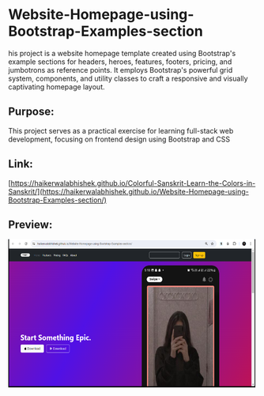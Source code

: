 # Website-Homepage-using-Bootstrap-Examples-section
his project is a website homepage template created using Bootstrap's example sections for headers, heroes, features, footers, pricing, and jumbotrons as reference points. It employs Bootstrap's powerful grid system, components, and utility classes to craft a responsive and visually captivating homepage layout.


## Purpose:


This project serves as a practical exercise for learning full-stack web development, focusing on frontend design using Bootstrap and CSS

## Link:


[https://haikerwalabhishek.github.io/Colorful-Sanskrit-Learn-the-Colors-in-Sanskrit/](https://haikerwalabhishek.github.io/Website-Homepage-using-Bootstrap-Examples-section/)

## Preview:


<img src="https://github.com/haikerwalabhishek/Website-Homepage-using-Bootstrap-Examples-section/blob/main/bootstrap.png" height=300px width=500px>

